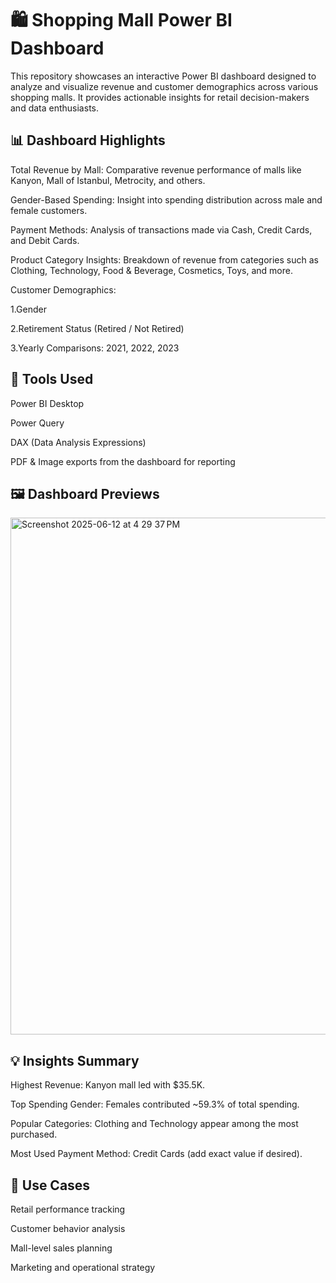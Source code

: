 # 🛍️ Shopping Mall Power BI Dashboard

This repository showcases an interactive Power BI dashboard designed to analyze and visualize revenue and customer demographics across various shopping malls. It provides actionable insights for retail decision-makers and data enthusiasts.

## 📊 Dashboard Highlights

Total Revenue by Mall: Comparative revenue performance of malls like Kanyon, Mall of Istanbul, Metrocity, and others.

Gender-Based Spending: Insight into spending distribution across male and female customers.

Payment Methods: Analysis of transactions made via Cash, Credit Cards, and Debit Cards.

Product Category Insights: Breakdown of revenue from categories such as Clothing, Technology, Food & Beverage, Cosmetics, Toys, and more.

Customer Demographics:

1.Gender

2.Retirement Status (Retired / Not Retired)

3.Yearly Comparisons: 2021, 2022, 2023

## 🧰 Tools Used

Power BI Desktop

Power Query

DAX (Data Analysis Expressions)

PDF & Image exports from the dashboard for reporting

## 🖼️ Dashboard Previews

<img width="827" alt="Screenshot 2025-06-12 at 4 29 37 PM" src="https://github.com/user-attachments/assets/a634a553-256f-4fe8-a349-2210f3e8912b" />



## 💡 Insights Summary

Highest Revenue: Kanyon mall led with $35.5K.

Top Spending Gender: Females contributed ~59.3% of total spending.

Popular Categories: Clothing and Technology appear among the most purchased.

Most Used Payment Method: Credit Cards (add exact value if desired).

## 📌 Use Cases

Retail performance tracking

Customer behavior analysis

Mall-level sales planning

Marketing and operational strategy

